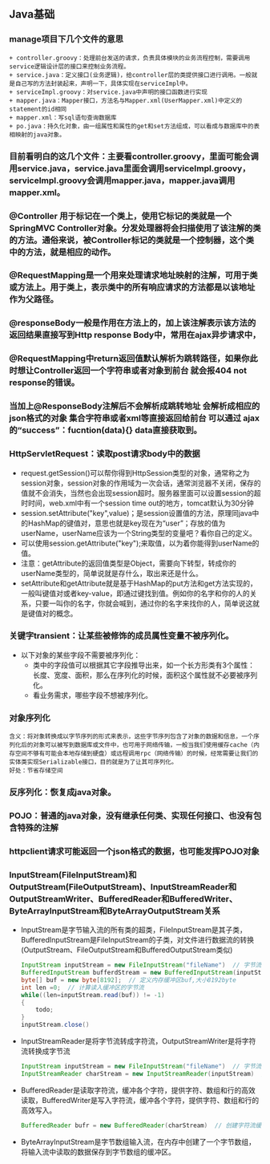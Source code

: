 ## Java基础



### manage项目下几个文件的意思
	+ controller.groovy：处理前台发送的请求，负责具体模块的业务流程控制，需要调用service逻辑设计层的接口来控制业务流程。
	+ service.java：定义接口(业务逻辑)，给controller层的类提供接口进行调用。一般就是自己写的方法封装起来，声明一下，具体实现在serviceImpl中。
	+ serviceImpl.groovy：对service.java中声明的接口函数进行实现
	+ mapper.java：Mapper接口，方法名与Mapper.xml(UserMapper.xml)中定义的statement的id相同
	+ mapper.xml：写sql语句查询数据库
	+ po.java：持久化对象，由一组属性和属性的get和set方法组成，可以看成与数据库中的表相映射的java对象。

### 目前看明白的这几个文件：主要看controller.groovy，里面可能会调用service.java，service.java里面会调用serviceImpl.groovy，serviceImpl.groovy会调用mapper.java，mapper.java调用mapper.xml。


### @Controller 用于标记在一个类上，使用它标记的类就是一个SpringMVC Controller对象。分发处理器将会扫描使用了该注解的类的方法。通俗来说，被Controller标记的类就是一个控制器，这个类中的方法，就是相应的动作。
### @RequestMapping是一个用来处理请求地址映射的注解，可用于类或方法上。用于类上，表示类中的所有响应请求的方法都是以该地址作为父路径。

### @responseBody一般是作用在方法上的，加上该注解表示该方法的返回结果直接写到Http response Body中，常用在ajax异步请求中，

### @RequestMapping中return返回值默认解析为跳转路径，如果你此时想让Controller返回一个字符串或者对象到前台 就会报404 not response的错误。

### 当加上@ResponseBody注解后不会解析成跳转地址 会解析成相应的json格式的对象 集合字符串或者xml等直接返回给前台 可以通过 ajax 的“success”：fucntion(data){} data直接获取到。

### HttpServletRequest：读取post请求body中的数据

+ request.getSession()可以帮你得到HttpSession类型的对象，通常称之为session对象，session对象的作用域为一次会话，通常浏览器不关闭，保存的值就不会消失，当然也会出现session超时。服务器里面可以设置session的超时时间，web.xml中有一个session time out的地方，tomcat默认为30分钟
+ session.setAttribute("key",value)；是session设置值的方法，原理同java中的HashMap的键值对，意思也就是key现在为“user”；存放的值为userName，userName应该为一个String类型的变量吧？看你自己的定义。
+ 可以使用session.getAttribute("key");来取值，以为着你能得到userName的值。
+ 注意：getAttribute的返回值类型是Object，需要向下转型，转成你的userName类型的，简单说就是存什么，取出来还是什么。
+ setAttribute和getAttribute就是基于HashMap的put方法和get方法实现的，一般叫键值对或者key-value，即通过键找到值。例如你的名字和你的人的关系，只要一叫你的名字，你就会喊到，通过你的名字来找你的人，简单说这就是键值对的概念。


### 关键字transient：让某些被修饰的成员属性变量不被序列化。
+ 以下对象的某些字段不需要被序列化：
	+ 类中的字段值可以根据其它字段推导出来，如一个长方形类有3个属性：长度、宽度、面积，那么在序列化的时候，面积这个属性就不必要被序列化。
	+ 看业务需求，哪些字段不想被序列化。

### 对象序列化
	含义：将对象转换成以字节序列的形式来表示，这些字节序列包含了对象的数据和信息，一个序列化后的对象可以被写到数据库或文件中，也可用于网络传输，一般当我们使用缓存cache（内存空间不够有可能会本地存储到硬盘）或远程调用rpc（网络传输）的时候，经常需要让我们的实体类实现Serializable接口，目的就是为了让其可序列化。
	好处：节省存储空间

### 反序列化：恢复成java对象。

### POJO：普通的java对象，没有继承任何类、实现任何接口、也没有包含特殊的注解
### httpclient请求可能返回一个json格式的数据，也可能发挥POJO对象


### InputStream(FileInputStream)和OutputStream(FileOutputStream)、InputStreamReader和OutputStreamWriter、BufferedReader和BufferedWriter、ByteArrayInputStream和ByteArrayOutputStream关系
    
+ InputStream是字节输入流的所有类的超类，FileInputStream是其子类，BufferedInputStream是FileInputStream的子类，对文件进行数据流的转换(OutputStream、FileOutputStream和BufferedOutputStream类似)
    ```java
    InputStream inputStream = new FileInputStream("fileName")  // 字节流数据
    BufferedInputStream bufferdStream = new BufferedInputStream(inputStream, n)  //带缓冲区的读入
    byte[] buf = new byte[8192];  // 定义内存缓冲区buf,大小8192byte
    int len =0;  // 计算读入缓冲区的字节流
    while((len=inputStream.read(buf)) != -1)
    {
        todo;
    }
    inputStream.close()
    ```

+ InputStreamReader是将字节流转成字符流，OutputStreamWriter是将字符流转换成字节流
    ```java
    InputStream inputStream = new FileInputStream("fileName")  // 字节流数据
    InputStreamReader charStream = new InputStreamReader(inputStream)  // 字符流数据
    
    ```
+ BufferedReader是读取字符流，缓冲各个字符，提供字符、数组和行的高效读取，BufferedWriter是写入字符流，缓冲各个字符，提供字符、数组和行的高效写入。
    ```java
    BufferedReader bufr = new BufferedReader(charStream)  // 创建字符流缓冲区
    
    ```
+ ByteArrayInputStream是字节数组输入流，在内存中创建了一个字节数组，将输入流中读取的数据保存到字节数组的缓冲区。






